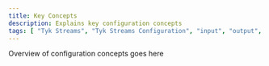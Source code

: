 ```yaml
---
title: Key Concepts
description: Explains key configuration concepts
tags: [ "Tyk Streams", "Tyk Streams Configuration", "input", "output", "pipeline" ]
---
```


Overview of configuration concepts goes here
